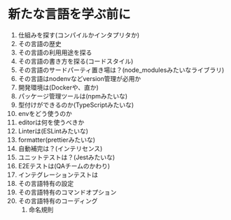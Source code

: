 # 新たな言語を学ぶ前に

1. 仕組みを探す(コンパイルかインタプリタか)
2. その言語の歴史
3. その言語の利用用途を探る
4. その言語の書き方を探る(コードスタイル)
5. その言語のサードパーティ置き場は？(node_modulesみたいなライブラリ)
6. その言語はnodenvなどversion管理が必用か
7. 開発環境は(Dockerや、直か)
8. パッケージ管理ツールは(npmみたいな)
9. 型付けができるのか(TypeScriptみたいな)
10. envをどう使うのか
11. editorは何を使うべきか
12. Linterは(ESLintみたいな)
13. formatter(prettierみたいな)
14. 自動補完は？(インテリセンス)
15. ユニットテストは？(Jestみたいな)
16. E2Eテストは(QAチームのかわり)
17. インテグレーションテストは
18. その言語特有の設定
19. その言語特有のコマンドオプション
20. その言語特有のコーディング
    1.  命名規則
